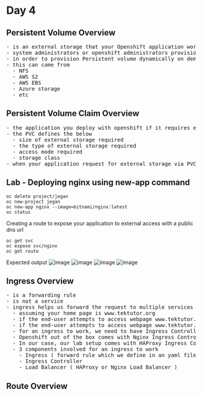 # Day 4

## Persistent Volume Overview
<pre>
- is an external storage that your Openshift application workloads utilize
- system administrators or openshift administrators provisions the PV either manually or dynamically
- in order to provision Persistent volume dynamically on demand, the system administrator can create a storage class for NFS or AWS or Azure, etc
- this can come from 
  - NFS
  - AWS S2
  - AWS EBS
  - Azure storage
  - etc
</pre>

## Persistent Volume Claim Overview
<pre>
- the application you deploy with openshift if it requires external storage, it can request for the external storage by defining a Persisten Volume Claim (PVC)
- the PVC defines the below
  - size of external storage required
  - the type of external storage required
  - access mode required
  - storage class 
- when your application request for external storage via PVC, openshift cluster should have a matching PV, if not your application Pod will be in Pending state
</pre>

## Lab - Deploying nginx using new-app command
```
oc delete project/jegan
oc new-project jegan
oc new-app nginx --image=bitnami/nginx:latest
oc status
```

Creating a route to expose your application to external access with a public dns url
```
oc get svc
oc expose svc/nginx
oc get route
```

Expected output
![image](https://github.com/user-attachments/assets/8a7470fa-5b9a-4624-9882-02176ea596b6)
![image](https://github.com/user-attachments/assets/77c1c665-912b-4839-b858-e0ca4c73ece5)
![image](https://github.com/user-attachments/assets/d2441856-53fb-4553-81b6-f7baecaa848a)
![image](https://github.com/user-attachments/assets/15516aef-c899-4201-9f39-e4381e8dc7ff)


## Ingress Overview
<pre>
- is a forwarding rule
- is not a service
- ingress helps us forward the request to multiple services for instance using path base rule
  - assuming your home page is www.tektutor.org
  - if the end-user attempts to access webpage www.tektutor.org/login, then based on the /login path the ingress will forward the call to login service( clusterip, nodeport or loadbalancer service )
  - if the end-user attempts to access webpage www.tektutor.org/trainings, then based on /trainings path it will understand that the call must be forwarded to training service ( clusterip, nodeport or loadbalancer )
  - for an ingress to work, we need to have Ingress Controller installed in our Openshift cluster
  - Openshift out of the box comes with Nginx Ingress Controller or HAProxy Ingress Controller depending on how your Openshift installation was done by the Administrator
  - In our case, our lab setup comes with HAProxy Ingress Controller
  - 3 components involved for an ingress to work
    - Ingress ( forward rule which we define in an yaml file )
    - Ingress Controller
    - Load Balancer ( HAProxy or Nginx Load Balancer )
</pre>

## Route Overview
